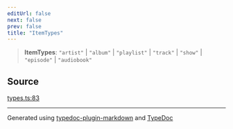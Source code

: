 ```yaml
---
editUrl: false
next: false
prev: false
title: "ItemTypes"
---
```


> **ItemTypes**: `"artist"` \| `"album"` \| `"playlist"` \| `"track"` \| `"show"` \| `"episode"` \| `"audiobook"`

## Source

[types.ts:83](https://github.com/fostertheweb/spotify-web-sdk/blob/b2835c1/src/types.ts#L83)

***

Generated using [typedoc-plugin-markdown](https://www.npmjs.com/package/typedoc-plugin-markdown) and [TypeDoc](https://typedoc.org/)

